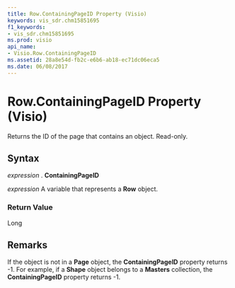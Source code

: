```yaml
---
title: Row.ContainingPageID Property (Visio)
keywords: vis_sdr.chm15851695
f1_keywords:
- vis_sdr.chm15851695
ms.prod: visio
api_name:
- Visio.Row.ContainingPageID
ms.assetid: 28a8e54d-fb2c-e6b6-ab18-ec71dc06eca5
ms.date: 06/08/2017
---
```



# Row.ContainingPageID Property (Visio)

Returns the ID of the page that contains an object. Read-only.


## Syntax

 _expression_ . **ContainingPageID**

 _expression_ A variable that represents a **Row** object.


### Return Value

Long


## Remarks

If the object is not in a **Page** object, the **ContainingPageID** property returns -1. For example, if a **Shape** object belongs to a **Masters** collection, the **ContainingPageID** property returns -1.


